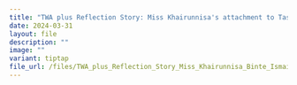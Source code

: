 ```yaml
---
title: "TWA plus Reflection Story: Miss Khairunnisa's attachment to Tasek Jurong"
date: 2024-03-31
layout: file
description: ""
image: ""
variant: tiptap
file_url: /files/TWA_plus_Reflection_Story_Miss_Khairunnisa_Binte_Ismail_Tasek_Jurong__2023_.pdf
---
```

